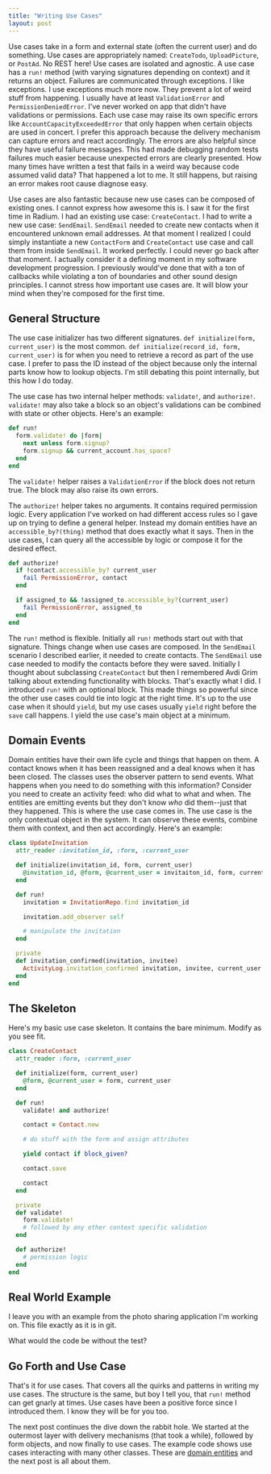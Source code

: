 ```yaml
---
title: "Writing Use Cases"
layout: post
---
```


Use cases take in a form and external state (often the current user)
and do something. Use cases are appropriately named: `CreateTodo`,
`UploadPicture`, or `PostAd`. No REST here! Use cases are isolated and
agnostic. A use case has a `run!` method (with varying signatures
depending on context) and it returns an object.  Failures are
communicated through exceptions. I like exceptions. I use exceptions
much more now. They prevent a lot of weird stuff from happening. I
usually have at least `ValidationError` and `PermissionDeniedError`.
I've never worked on app that didn't have validations or permissions.
Each use case may raise its own specific errors like
`AccountCapacityExceededError` that only happen when certain objects
are used in concert. I prefer this approach because the delivery
mechanism can capture errors and react accordingly. The errors are
also helpful since they have useful failure messages.  This had made
debugging random tests failures much easier because unexpected errors
are clearly presented. How many times have written a test that fails
in a weird way because code assumed valid data? That happened a lot to
me. It still happens, but raising an error makes root cause diagnose
easy.

Use cases are also fantastic because new use cases can be composed of
existing ones. I cannot express how awesome this is. I saw it
for the first time in Radium. I had an existing use case:
`CreateContact`. I had to write a new use case: `SendEmail`.
`SendEmail` needed to create new contacts when it encountered unknown
email addresses. At that moment I realized I could simply instantiate
a new `ContactForm` and `CreateContact` use case and call them from
inside `SendEmail`. It worked perfectly. I could never go back after
that moment. I actually consider it a defining moment in my software
development progression. I previously would've done that with a ton of
callbacks while violating a ton of boundaries and other sound design
principles. I cannot stress how important use cases are. It will blow
your mind when they're composed for the first time.

## General Structure

The use case initializer has two different signatures.
`def initialize(form, current_user)` is the most common.
`def initialize(record_id, form, current_user)` is for when you
need to retrieve a record as part of the use case. I prefer to pass
the ID instead of the object because only the internal parts know how
to lookup objects. I'm still debating this point internally, but this
how I do today.

The use case has two internal helper methods: `validate!`, and
`authorize!`. `validate!` may also take a block so an object's
validations can be combined with state or other objects. Here's an
example:

```ruby
def run!
  form.validate! do |form|
    next unless form.signup?
    form.signup && current_account.has_space?
  end
end
```

The `validate!` helper raises a `ValidationError` if the block does not
return true. The block may also raise its own errors.

The `authorize!` helper takes no arguments. It contains required
permission logic. Every application I've worked on had different
access rules so I gave up on trying to define a general helper.
Instead my domain entities have an `accessible_by?(thing)` method
that does exactly what it says. Then in the use cases, I can query all
the accessible by logic or compose it for the desired effect.

```ruby
def authorize!
  if !contact.accessible_by? current_user
    fail PermissionError, contact
  end

  if assigned_to && !assigned_to.accessible_by?(current_user)
    fail PermissionError, assigned_to
  end
end
```

The `run!` method is flexible. Initially all `run!` methods start out
with that signature. Things change when use cases are composed. In the
`SendEmail` scenario I described earlier, it needed to create
contacts. The `SendEmail` use case needed to modify the contacts
before they were saved. Initially I thought about subclassing
`CreateContact` but then I remembered Avdi Grim talking about extending
functionality with blocks. That's exactly what I did. I introduced `run!` with an
optional block. This made things so powerful since the other use cases
could tie into logic at the right time. It's up to the use case when it
should `yield`, but my use cases usually `yield` right before the `save`
call happens. I yield the use case's main object at a minimum.

## Domain Events

Domain entities have their own life cycle and things that happen on
them. A contact knows when it has been reassigned and a deal knows
when it has been closed. The classes uses the observer pattern to send
events. What happens when you need to do something with this
information? Consider you need to create an activity feed: who did
what to what and when. The entities are emitting events but they don't
know _who_ did them--just that they happened. This is where the use
case comes in. The use case is the only contextual object in the system.
It can observe these events, combine them with context, and then act
accordingly. Here's an example:

```ruby
class UpdateInvitation
  attr_reader :invitation_id, :form, :current_user

  def initialize(invitation_id, form, current_user)
    @invitation_id, @form, @current_user = invitaiton_id, form, current_user
  end

  def run!
    invitation = InvitationRepo.find invitation_id

    invitation.add_observer self

    # manipulate the invitation
  end

  private
  def invitation_confirmed(invitation, invitee)
    ActivityLog.invitation_confirmed invitation, invitee, current_user
  end
end
```

## The Skeleton

Here's my basic use case skeleton. It contains the bare minimum.
Modify as you see fit.

```ruby
class CreateContact
  attr_reader :form, :current_user

  def initialize(form, current_user)
    @form, @current_user = form, current_user
  end

  def run!
    validate! and authorize!

    contact = Contact.new 

    # do stuff with the form and assign attributes

    yield contact if block_given?

    contact.save

    contact
  end

  private
  def validate!
    form.validate!
    # followed by any other context specific validation
  end

  def authorize!
    # permission logic
  end
end
```

## Real World Example

I leave you with an example from the photo sharing application I'm
working on. This file exactly as it is in git.

<script src="https://gist.github.com/ahawkins/45504e66d48723f86436.js"></script>

What would the code be without the test?

<script src="https://gist.github.com/ahawkins/6ed8b5b9fc96b3dfc4d4.js"></script>

## Go Forth and Use Case

That's it for use cases. That covers all the quirks and patterns in
writing my use cases. The structure is the same, but boy I tell you,
that `run!` method can get gnarly at times. Use cases have been a
positive force since I introduced them. I know they will be for you
too.

The next post continues the dive down the rabbit hole. We started at
the outermost layer with delivery mechanisms (that took a while),
followed by form objects, and now finally to use cases. The example
code shows use cases interacting with many other classes. These are
[domain entities](/2014/01/entities/) and the next post is all about them.
